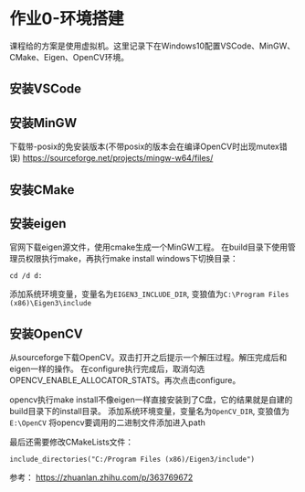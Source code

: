 # 作业0-环境搭建

课程给的方案是使用虚拟机。这里记录下在Windows10配置VSCode、MinGW、CMake、Eigen、OpenCV环境。

## 安装VSCode

## 安装MinGW
下载带-posix的免安装版本(不带posix的版本会在编译OpenCV时出现mutex错误)
https://sourceforge.net/projects/mingw-w64/files/


## 安装CMake

## 安装eigen

官网下载eigen源文件，使用cmake生成一个MinGW工程。
在build目录下使用管理员权限执行make，再执行make install
windows下切换目录：
```
cd /d d:
```

添加系统环境变量，变量名为`EIGEN3_INCLUDE_DIR`, 变狼值为`C:\Program Files (x86)\Eigen3\include`

## 安装OpenCV

从sourceforge下载OpenCV。双击打开之后提示一个解压过程。解压完成后和eigen一样的操作。
在configure执行完成后，取消勾选OPENCV_ENABLE_ALLOCATOR_STATS。再次点击configure。

opencv执行make install不像eigen一样直接安装到了C盘，它的结果就是自建的build目录下的install目录。
添加系统环境变量，变量名为`OpenCV_DIR`, 变狼值为`E:\OpenCV`
将opencv要调用的二进制文件添加进入path


最后还需要修改CMakeLists文件：
```
include_directories("C:/Program Files (x86)/Eigen3/include")
```



参考：
https://zhuanlan.zhihu.com/p/363769672